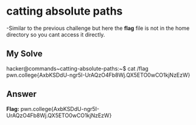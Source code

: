 # catting absolute paths
-Similar to the previous challenge but here the **flag** file is not in the home directory so you cant access it directly.

## My Solve

hacker@commands~catting-absolute-paths:~$ cat /flag  
pwn.college{AxbKSDdU-ngr5I-UrAQzO4Fb8Wj.QX5ETO0wCO1kjNzEzW}  

## Answer
**Flag:** pwn.college{AxbKSDdU-ngr5I-UrAQzO4Fb8Wj.QX5ETO0wCO1kjNzEzW}

